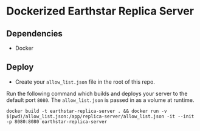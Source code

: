 # Dockerized Earthstar Replica Server

## Dependencies

- Docker

## Deploy

- Create your `allow_list.json` file in the root of this repo.

Run the following command which builds and deploys your server to the default port `8080`. The `allow_list.json` is passed in as a volume at runtime.

```
docker build -t earthstar-replica-server . && docker run -v $(pwd)/allow_list.json:/app/replica-server/allow_list.json -it --init -p 8080:8080 earthstar-replica-server
```
